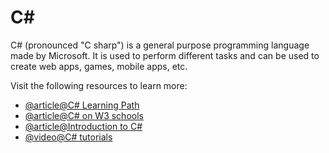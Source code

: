 # C#

C# (pronounced "C sharp") is a general purpose programming language made by Microsoft. It is used to perform different tasks and can be used to create web apps, games, mobile apps, etc.

Visit the following resources to learn more:

- [@article@C# Learning Path](https://docs.microsoft.com/en-us/learn/paths/csharp-first-steps/?WT.mc_id=dotnet-35129-website)
- [@article@C# on W3 schools](https://www.w3schools.com/cs/index.php)
- [@article@Introduction to C#](https://docs.microsoft.com/en-us/shows/CSharp-101/?WT.mc_id=Educationalcsharp-c9-scottha)
- [@video@C# tutorials](https://www.youtube.com/watch?v=gfkTfcpWqAY&list=PLTjRvDozrdlz3_FPXwb6lX_HoGXa09Yef)

